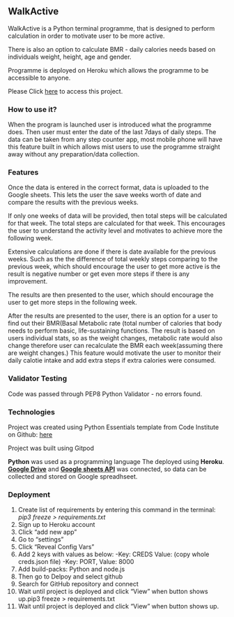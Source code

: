 
## WalkActive

WalkActive is a Python terminal programme, that is designed to perform calculation in order to motivate user to be more active. 

There is also an option to calculate BMR - daily calories needs based on individuals weight, height, age and gender. 

Programme is deployed on Heroku which allows the programme to be accessible to anyone. 

Please Click [here](https://walk-active.herokuapp.com/) to access this project.

### How to use it?

When the program is launched user is introduced what the programme does. 
Then user must enter the date of the last 7days of daily steps. 
The data can be taken from any step counter app, most mobile phone will have this feature built in which allows mist users to use the programme straight away without any preparation/data collection. 


### Features


Once the data is entered in the correct format, data is uploaded to the Google sheets.
This lets the user the save weeks worth of date and compare the results with the previous weeks. 

If only one weeks of data will be provided, then total steps will be calculated for that week. The total steps are calculated for that week. This encourages the user to understand the activity level and motivates to achieve more the following week.

Extensive calculations are done if there is date available for the previous weeks. 
Such as the the difference of total weekly steps comparing to the previous week, which should encourage the user to get more active is the result is negative number or get even more steps if there is any improvement.

The results are then presented to the user, which should encourage the user to get more steps in the following week.

After the results are presented to the user, there is an option for a user to find out their BMR(Basal Metabolic rate (total number of calories that body needs to perform basic, life-sustaining functions. The result is based on users individual stats, so as the weight changes, metabolic rate would also change therefore user can recalculate the BMR each week(assuming there are weight changes.)
This feature would motivate the user to monitor their daily calotie intake and add extra steps if extra calories were consumed. 


### Validator Testing

Code was passed through PEP8 Python Validator - no errors found.

### Technologies

Project was created using Python Essentials template from Code Institute on Github:
[here](https://github.com/Code-Institute-Org/python-essentials-template) 

Project was built using Gitpod

**Python** was used as a programming language
The deployed using **Heroku**.
[**Google Drive**](https://drive.google.com/) and [**Google sheets API**](https://developers.google.com/sheets/api) 
was connected, so data can be collected and stored on Google spreadhseet.

### Deployment

1. Create list of requirements by entering this command in the terminal: 
*pip3 freeze > requirements.txt*
2. Sign up to Heroku account
3. Click “add new app”
4. Go to “settings”
5. Click “Reveal Config Vars”
5. Add 2 keys with values as below:
	-Key: CREDS Value: (copy whole creds.json file)
	-Key: PORT, Value: 8000
6. Add build-packs: Python and node.js
7. Then go to Delpoy and select github
8. Search for GitHub repository and connect
9. Wait until project is deployed and click “View” when button shows up.pip3 freeze > requirements.txt 
10. Wait until project is deployed and click “View” when button shows up.